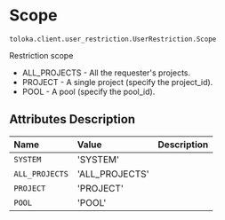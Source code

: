 # Scope
`toloka.client.user_restriction.UserRestriction.Scope`

Restriction scope


* ALL_PROJECTS - All the requester's projects.
* PROJECT - A single project (specify the project_id).
* POOL - A pool (specify the pool_id).

## Attributes Description

| Name | Value | Description |
| :------| :-----------| :----------| 
`SYSTEM`|'SYSTEM'|<p></p>
`ALL_PROJECTS`|'ALL_PROJECTS'|<p></p>
`PROJECT`|'PROJECT'|<p></p>
`POOL`|'POOL'|<p></p>
